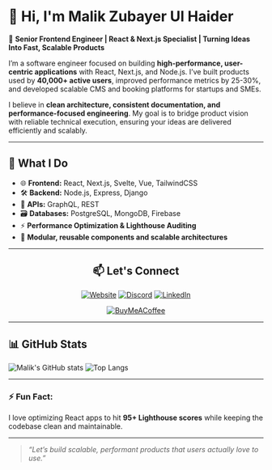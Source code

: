 # 👋 Hi, I'm Malik Zubayer Ul Haider

🚀 **Senior Frontend Engineer | React & Next.js Specialist | Turning Ideas Into Fast, Scalable Products**

I’m a software engineer focused on building **high-performance, user-centric applications** with React, Next.js, and Node.js. I’ve built products used by **40,000+ active users**, improved performance metrics by 25-30%, and developed scalable CMS and booking platforms for startups and SMEs.

I believe in **clean architecture, consistent documentation, and performance-focused engineering**. My goal is to bridge product vision with reliable technical execution, ensuring your ideas are delivered efficiently and scalably.

---

## 🚀 What I Do

- 🌐 **Frontend:** React, Next.js, Svelte, Vue, TailwindCSS
- 🛠️ **Backend:** Node.js, Express, Django
- 🔗 **APIs:** GraphQL, REST
- 🗃️ **Databases:** PostgreSQL, MongoDB, Firebase
- ⚡ **Performance Optimization & Lighthouse Auditing**
- 🧩 **Modular, reusable components and scalable architectures**

---

<!-- ## 📈 Recent Projects

- **[Skipper Hospitality](https://platform.skipperhospitality.com/):** CMS & booking engine with React + Django REST, improving client workflows by 40%.
- **[Plume](https://www.plume.com):** Custom Next.js + NetlifyCMS marketing site, optimized for usability and performance.
- **[ShopEngine](https://wordpress.org/plugins/shopengine/):** WooCommerce template builder for 40k+ active users.

---

## 🌱 Currently Learning
- Advanced GraphQL patterns
- Serverless architectures
- Automated CI/CD optimization

--- -->


<div align="center">

## 📫 Let's Connect

[![Website](https://img.shields.io/badge/Website-xianmalik.com-FFF?labelColor=black&style=for-the-badge&color=10ac84)](https://xianmalik.com)
[![Discord](https://img.shields.io/discord/1255335635938578462?labelColor=black&logo=discord&logoColor=2e86de&style=for-the-badge&color=2e86de)](https://discord.gg/eZHFRApKGn)
[![LinkedIn](https://img.shields.io/badge/LinkedIn-xianmalik-FFF?labelColor=black&style=for-the-badge&color=54a0ff)](https://www.linkedin.com/in/xianmalik)

[![BuyMeACoffee](https://img.shields.io/badge/Buy%20Me%20a%20Coffee-ffdd00?style=for-the-badge&logo=buy-me-a-coffee&color=c20a72&logoColor=white)](https://www.buymeacoffee.com/xianmalik)

</div>

---

## 📊 GitHub Stats

![Malik's GitHub stats](https://github-readme-stats.vercel.app/api?username=xianmalik&show_icons=true&theme=radical&hide_rank=true)
![Top Langs](https://github-readme-stats.vercel.app/api/top-langs/?username=xianmalik&layout=compact&theme=radical)

---

### ⚡ Fun Fact:
I love optimizing React apps to hit **95+ Lighthouse scores** while keeping the codebase clean and maintainable.

---

> *“Let’s build scalable, performant products that users actually love to use.”*



